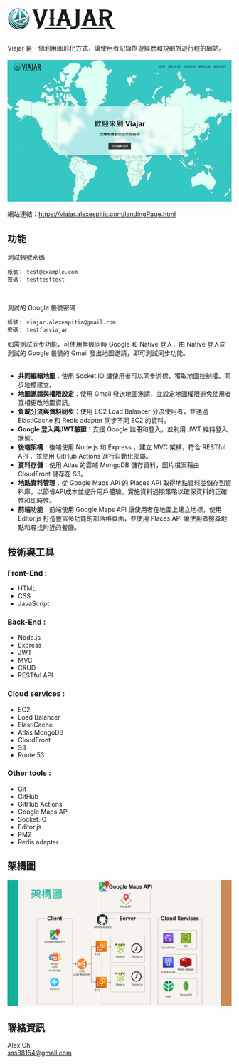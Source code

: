 <div style="display:flex; justify-content:start;">
    <img src="./client/images/favicon.png" alt="favicon" width="50" height="50">
    <img src="./client/images/logoWord.png" alt="logoWord" width="200" height="50">
</div>
<br/>

Viajar 是一個利用圖形化方式，讓使用者記錄旅遊經歷和規劃旅遊行程的網站。  
<br/>
![](./client/images/homePage.png)



網站連結：<https://viajar.alexespitia.com/landingPage.html>

## 功能

測試帳號密碼
```
帳號： test@example.com
密碼： testtesttest
```
</br>

測試的 Google 帳號密碼
```
帳號： viajar.alexespitia@gmail.com
密碼： testforviajar
```

如需測試同步功能，可使用無痕同時 Google 和 Native 登入，由 Native 登入向測試的 Google 帳號的 Gmail 發出地圖邀請，即可測試同步功能。
</br>
</br>

- **共同編輯地圖**：使用 Socket.IO 讓使用者可以同步游標、獲取地圖控制權、同步地標建立。  
- **地圖邀請與權限設定**：使用 Gmail 發送地圖邀請，並設定地圖權限避免使用者互相更改地圖資訊。  
- **負載分流與資料同步**：使用 EC2 Load Balancer 分流使用者，並通過 ElastiCache 和 Redis adapter 同步不同 EC2 的資料。  
- **Google 登入與JWT驗證**：支援 Google 註冊和登入，並利用 JWT 維持登入狀態。  
- **後端架構**：後端使用 Node.js 和 Express ，建立 MVC 架構，符合 RESTful API ，並使用 GitHub Actions 進行自動化部屬。  
- **資料存儲**：使用 Atlas 的雲端 MongoDB 儲存資料，圖片檔案藉由 CloudFront 儲存在 S3。  
- **地點資料管理**：從 Google Maps API 的 Places API 取得地點資料並儲存到資料庫，以節省API成本並提升用戶體驗。實施資料過期策略以確保資料的正確性和即時性。  
- **前端功能**：前端使用 Google Maps API 讓使用者在地圖上建立地標，使用 Editor.js 打造豐富多功能的部落格頁面，並使用 Places API 讓使用者搜尋地點和尋找附近的餐廳。 

## 技術與工具

### Front-End : <br>
- HTML
- CSS
- JavaScript<br>
### Back-End : <br>
- Node.js
- Express
- JWT
- MVC
- CRUD
- RESTful API<br>
### Cloud services : <br>
- EC2
- Load Balancer
- ElastiCache
- Atlas MongoDB
- CloudFront
- S3
- Route 53<br>
### Other tools : <br>
- Git
- GitHub
- GitHub Actions
- Google Maps API
- Socket.IO
- Editor.js
- PM2
- Redis adapter<br>

## 架構圖
![](./client/images/ArchitectureDiagram.png)

## 聯絡資訊
Alex Chi<br>
sss88154@gmail.com
